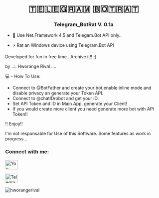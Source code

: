 
<h1 align="center"> 🇹​​​​​🇪​​​​​🇱​​​​​🇪​​​​​🇬​​​​​🇷​​​​​🇦​​​​​🇲​​​​​ 🇧​​​​​🇴​​​​​🇹​​​​​🇷​​​​​🇦​​​​​🇹​​​​​ </h1>


<h3 align="center"> Telegram_BotRat  V. 0.1a  </h3>



- 💬 Use Net.Framework 4.5 and Telegam.Bot API only..
 
- ⚡ Rat an Windows device using Telegram.Bot API 


Developed for fun in free time.. Archive it!! ;)

by ..:: Hworange Rival ::..



💻 - How To Use:

 - Connect to @BotFather and create your bot,enable inline mode and disable privacy an generate your Token API.
 - Connect to @chatIDrobot and get your ID.
 - Set API Token and ID in Main App, generate your Client!
 - If you would create more client you need generate more bot with API Token!!
 
 ‼️ Enjoy!!
 
 I'm not responsable for Use of this Software. Some features as work in progress...

<h3 align="left">Connect with me:</h3>
<p align="left">
<a href="https://www.youtube.com/user/MrHworange/videos" target="blank"><img align="center" src="https://raw.githubusercontent.com/rahuldkjain/github-profile-readme-generator/neutral-icons/src/images/icons/Social/youtube.svg" alt="You Tube: Hworange Rival" height="30" width="40" /></a>
</p>

<p align="left">
<a href="https://t.me/hworangerival" target="blank"><img align="center" src="https://raw.githubusercontent.com/rahuldkjain/github-profile-readme-generator/neutral-icons/src/images/icons/Social/youtube.svg" alt="Telegram: @hworangerival" height="30" width="40" /></a>
</p>


<p align="left"> <img src="https://komarev.com/ghpvc/?username=hworangerival&label=Profile%20views&color=0e75b6&style=flat" alt="hworangerival" /> </p>
